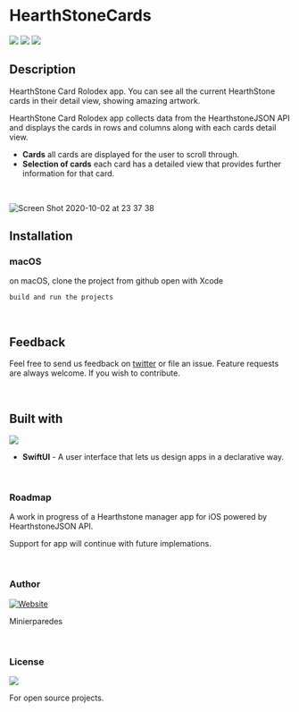 # HearthStoneCards
<p float="left">
<img src="https://img.shields.io/github/languages/code-size/minierparedes/hearthstonecards">
<img src="https://img.shields.io/github/last-commit/minierparedes/hearthstonecards/master">
<img src="https://img.shields.io/github/license/minierparedes/hearthstonecards">

</p>

## Description

HearthStone Card Rolodex app. You can see all the current HearthStone cards in their detail view, showing amazing artwork.

HearthStone Card Rolodex app collects data from the HearthstoneJSON API and displays the cards in rows and columns along with each cards detail view.

* **Cards** all cards are displayed for the user to scroll through.
*  **Selection of cards** each card has a detailed view that provides further information for that card.

<br>

![Screen Shot 2020-10-02 at 23 37 38](https://user-images.githubusercontent.com/65219445/94935696-53477000-0508-11eb-8a92-3a7b8334ec7f.png)

## Installation

### macOS

on macOS, clone the project from github open with Xcode

`build and run the projects`

<br>

## Feedback
Feel free to send us feedback on [twitter](https://twitter.com/minierparedes)  or file an issue. Feature requests are always welcome. If you wish to contribute.

<br>

## Built with
<img src="https://img.shields.io/badge/swift-%23FA7343.svg?&style=for-the-badge&logo=swift&logoColor=white"/>  

  * **SwiftUI** - A user interface that lets us design apps in a declarative way.


<br>

### Roadmap

<p>
A work in progress of a Hearthstone manager app for iOS powered by HearthstoneJSON API. 

Support for app will continue with future implemations.
</p>

<br>

### Author
[![Website](https://img.shields.io/badge/developer-minierparedes-black?style=for-the-badge)](https://github.com/minierparedes)

Minierparedes

<br>

### License
<img src="https://img.shields.io/badge/license-MIT-blue">

For open source projects.
